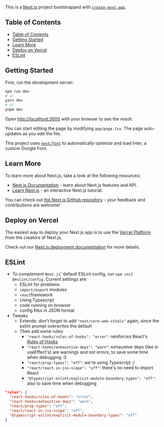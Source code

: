 This is a [Next.js](https://nextjs.org/) project bootstrapped with [`create-next-app`](https://github.com/vercel/next.js/tree/canary/packages/create-next-app).

## Table of Contents

- [Table of Contents](#table-of-contents)
- [Getting Started](#getting-started)
- [Learn More](#learn-more)
- [Deploy on Vercel](#deploy-on-vercel)
- [ESLint](#eslint)

## Getting Started

First, run the development server:

```bash
npm run dev
# or
yarn dev
# or
pnpm dev
```

Open [http://localhost:3000](http://localhost:3000) with your browser to see the result.

You can start editing the page by modifying `app/page.tsx`. The page auto-updates as you edit the file.

This project uses [`next/font`](https://nextjs.org/docs/basic-features/font-optimization) to automatically optimize and load Inter, a custom Google Font.

## Learn More

To learn more about Next.js, take a look at the following resources:

- [Next.js Documentation](https://nextjs.org/docs) - learn about Next.js features and API.
- [Learn Next.js](https://nextjs.org/learn) - an interactive Next.js tutorial.

You can check out [the Next.js GitHub repository](https://github.com/vercel/next.js/) - your feedback and contributions are welcome!

## Deploy on Vercel

The easiest way to deploy your Next.js app is to use the [Vercel Platform](https://vercel.com/new?utm_medium=default-template&filter=next.js&utm_source=create-next-app&utm_campaign=create-next-app-readme) from the creators of Next.js.

Check out our [Next.js deployment documentation](https://nextjs.org/docs/deployment) for more details.

## ESLint

- To complement `Next.js`' default ESLint config, run `npm init @eslint/config`. Current settings are:
  - ESLint for problems
  - `import/export` modules
  - `react`framework
  - Using Typescript
  - code running on browser
  - config files in JSON format
- Tweaks
  - Extends: don't forget to add `"next/core-web-vitals"` again, since the eslint prompt overwrites the default
  - Then add some rules:
    - `"react-hooks/rules-of-hooks": "error"`: reinforces React's [Rules of Hooks](https://react.dev/warnings/invalid-hook-call-warning)
    - `"react-hooks/exhaustive-deps": "warn"`: exhaustive deps (like in useEffect's) are warnings and not errors, to save some time when debugging :3
    - `"react/prop-types": "off"`: we're using Typescript :/
    - `"react/react-in-jsx-scope": "off"`: there's no need to import React
    - `"@typescript-eslint/explicit-module-boundary-types": "off"`: also to save time when debugging

```JSON
"rules": {
  "react-hooks/rules-of-hooks": "error",
  "react-hooks/exhaustive-deps": "warn",
  "react/prop-types": "off",
  "react/react-in-jsx-scope": "off",
  "@typescript-eslint/explicit-module-boundary-types": "off"
}
```

